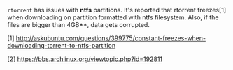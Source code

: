 `rtorrent` has issues with **ntfs** partitions.
It's reported that rtorrent freezes[1] when downloading on partition formatted with ntfs filesystem. 
Also, if the files are bigger than 4GB**, data gets corrupted.


[1] http://askubuntu.com/questions/399775/constant-freezes-when-downloading-torrent-to-ntfs-partition

[2] https://bbs.archlinux.org/viewtopic.php?id=192811
